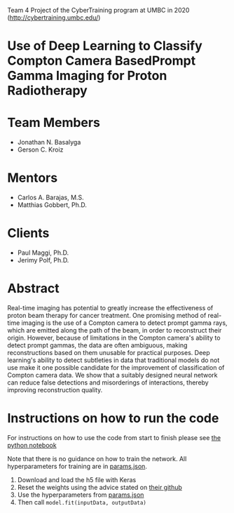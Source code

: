 Team 4 Project of the CyberTraining program at UMBC in 2020 (http://cybertraining.umbc.edu/)

# Use of Deep Learning to Classify Compton Camera BasedPrompt Gamma Imaging for Proton Radiotherapy

# Team Members
* Jonathan N. Basalyga 
* Gerson C. Kroiz

# Mentors
* Carlos A. Barajas, M.S.
* Matthias Gobbert, Ph.D.

# Clients
* Paul Maggi, Ph.D.
* Jerimy Polf, Ph.D.

# Abstract
Real-time imaging has potential to greatly increase the effectiveness of proton
beam therapy for  cancer  treatment.   One  promising  method  of  real-time
imaging  is  the  use  of  a  Compton camera to detect prompt gamma rays, which
are emitted along the path of the beam, in order to reconstruct their origin.
However,  because of limitations in the Compton camera's ability to  detect
prompt  gammas,  the  data  are  often  ambiguous,  making  reconstructions
based  on them unusable for practical purposes.  Deep learning's ability to
detect subtleties in data that traditional models do not use make it one possible
candidate for the improvement of classification of Compton camera data.  We show
that a suitably designed neural network can reduce false detections and
misorderings of interactions, thereby improving reconstruction quality.

# Instructions on how to run the code
For instructions on how to use the code from start to finish please see
[the python notebook](./howToPGML.ipynb)

Note that there is no guidance on how to train the network.
All hyperparameters for training are in [params.json](./params.json).
1. Download and load the h5 file with Keras
2. Reset the weights using the advice stated on [their github](https://github.com/keras-team/keras/issues/341)
3. Use the hyperparameters from [params.json](./params.json)
4. Then call `model.fit(inputData, outputData)`


